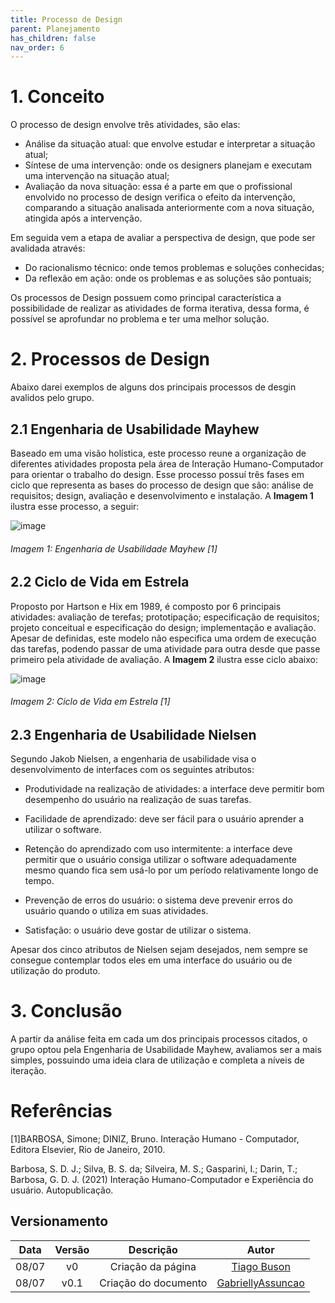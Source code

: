 ```yaml
---
title: Processo de Design
parent: Planejamento
has_children: false
nav_order: 6
---
```


# 1. Conceito

O processo de design envolve três atividades, são elas:
- Análise da situação atual: que envolve estudar e interpretar a situação atual;
- Síntese de uma intervenção: onde os designers planejam e executam uma intervenção na situação atual;
- Avaliação	da nova situação: essa é a parte em que o profissional envolvido no processo de design verifica o efeito da intervenção, comparando a situação analisada anteriormente com a nova situação, atingida após a intervenção.

Em seguida vem a etapa de avaliar a perspectiva de design, que pode ser avalidada através:
- Do racionalismo técnico: onde temos problemas e soluções conhecidas;
- Da reflexão em ação: onde os problemas e as soluções são pontuais;

Os processos de Design possuem como principal característica a possibilidade de realizar as atividades de forma iterativa, dessa forma, é possível se aprofundar no problema e ter uma melhor solução.

# 2. Processos de Design

Abaixo darei exemplos de alguns dos principais processos de desgin avalidos pelo grupo.

## 2.1 Engenharia de Usabilidade Mayhew

Baseado em uma visão holística, este processo reune a organização de diferentes atividades proposta pela área de Interação Humano-Computador para orientar o trabalho do design. Esse processo possuí três fases em ciclo que representa as bases do processo de design que são: análise de requisitos; design, avaliação e desenvolvimento e instalação. A **Imagem 1** ilustra esse processo, a seguir:

![image](https://user-images.githubusercontent.com/86726332/178078792-d5acc495-aff3-420e-a572-697c73c6d86c.png)
<h6>Imagem 1: Engenharia de Usabilidade Mayhew [1]</h6>


## 2.2 Ciclo de Vida em Estrela

Proposto por Hartson e Hix em 1989, é composto por 6 principais atividades: avaliação de terefas; prototipação; especificação de requisitos; projeto conceitual e especificação do design; implementação e avaliação. Apesar de definidas, este modelo não especifica uma ordem de execução das tarefas, podendo passar de uma atividade para outra desde que passe primeiro pela atividade de avaliação. A **Imagem 2** ilustra esse ciclo abaixo:

![image](https://user-images.githubusercontent.com/86726332/178078134-fb9f7ffd-1e6b-45e3-a37f-3c8ba31bcbe1.png)
<h6>Imagem 2: Ciclo de Vida em Estrela [1]</h6>

## 2.3 Engenharia de Usabilidade Nielsen

Segundo Jakob Nielsen, a engenharia de usabilidade visa o desenvolvimento de interfaces com os seguintes atributos:

- Produtividade na realização de atividades: a interface deve permitir bom desempenho do usuário na realização de suas tarefas.

- Facilidade de aprendizado: deve ser fácil para o usuário aprender a utilizar o software.

- Retenção do aprendizado com uso intermitente: a interface deve permitir que o usuário consiga utilizar o software adequadamente mesmo quando fica sem usá-lo por um período relativamente longo de tempo.

- Prevenção de erros do usuário: o sistema deve prevenir erros do usuário quando o utiliza em suas atividades.

- Satisfação: o usuário deve gostar de utilizar o sistema.

Apesar dos cinco atributos de Nielsen sejam desejados, nem sempre se consegue contemplar todos eles em uma interface do usuário ou de utilização do produto.

# 3. Conclusão

A partir da análise feita em cada um dos principais processos citados, o grupo optou pela Engenharia de Usabilidade Mayhew, avaliamos ser a mais simples, possuindo uma ideia clara de utilização e completa a níveis de iteração.

# Referências

[1]BARBOSA, Simone; DINIZ, Bruno. Interação Humano - Computador, Editora Elsevier, Rio de Janeiro, 2010.

Barbosa, S. D. J.; Silva, B. S. da; Silveira, M. S.; Gasparini, I.; Darin, T.; Barbosa, G. D. J. (2021) Interação
Humano-Computador e Experiência do usuário. Autopublicação.

## Versionamento

| Data  | Versão |      Descrição       |                           Autor                            |
|:-----:|:------:|:--------------------:|:----------------------------------------------------------:|
| 08/07 |   v0   |  Criação da página   | [Tiago Buson](https://github.com/TiagoBuson)               |
| 08/07 |  v0.1  | Criação do documento | [GabriellyAssuncao](https://github.com/GabriellyAssuncao) |
